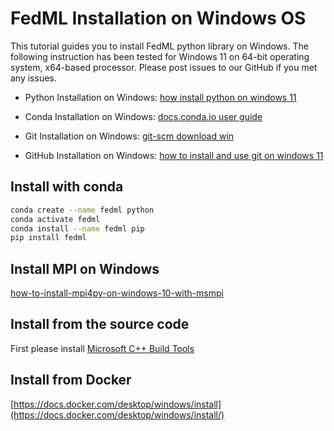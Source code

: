 # FedML Installation on Windows OS

This tutorial guides you to install FedML python library on Windows. The following instruction has been tested for Windows 11 on 64-bit operating system, x64-based processor. Please post issues to our GitHub if you met any issues.

- Python Installation on Windows: [how install python on windows 11](https://k0nze.dev/posts/how-install-python-on-windows-11/?msclkid=3785d45dce8911ecbae4ea89f38f9f29)

- Conda Installation on Windows: [docs.conda.io user guide](https://docs.conda.io/projects/conda/en/latest/user-guide/install/windows.html)

- Git Installation on Windows: [git-scm download win](https://git-scm.com/download/win)

- GitHub Installation on Windows: [how to install and use git on windows 11](https://nerdschalk.com/how-to-install-and-use-git-on-windows-11/?msclkid=b6ebbab3ce8a11ecb8af70df029276d3)

## Install with conda

``` sh
conda create --name fedml python
conda activate fedml
conda install --name fedml pip
pip install fedml
```

## Install MPI on Windows
[how-to-install-mpi4py-on-windows-10-with-msmpi](https://stackoverflow.com/questions/54615336/how-to-install-mpi4py-on-windows-10-with-msmpi)

## Install from the source code
First please install [Microsoft C++ Build Tools](https://visualstudio.microsoft.com/visual-cpp-build-tools/)


## Install from Docker

[https://docs.docker.com/desktop/windows/install](https://docs.docker.com/desktop/windows/install/)
